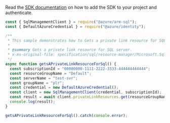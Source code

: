 Read the [SDK documentation](https://github.com/Azure/azure-sdk-for-js/blob/%40azure%2Farm-sql_9.0.1/sdk/sql/arm-sql/README.md) on how to add the SDK to your project and authenticate.

```javascript
const { SqlManagementClient } = require("@azure/arm-sql");
const { DefaultAzureCredential } = require("@azure/identity");

/**
 * This sample demonstrates how to Gets a private link resource for SQL server.
 *
 * @summary Gets a private link resource for SQL server.
 * x-ms-original-file: specification/sql/resource-manager/Microsoft.Sql/preview/2020-11-01-preview/examples/PrivateLinkResourcesGet.json
 */
async function getsAPrivateLinkResourceForSql() {
  const subscriptionId = "00000000-1111-2222-3333-444444444444";
  const resourceGroupName = "Default";
  const serverName = "test-svr";
  const groupName = "plr";
  const credential = new DefaultAzureCredential();
  const client = new SqlManagementClient(credential, subscriptionId);
  const result = await client.privateLinkResources.get(resourceGroupName, serverName, groupName);
  console.log(result);
}

getsAPrivateLinkResourceForSql().catch(console.error);
```
